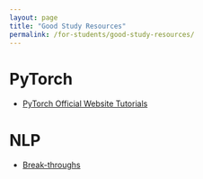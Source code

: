 ```yaml
---
layout: page
title: "Good Study Resources"
permalink: /for-students/good-study-resources/
---
```


PyTorch
===

- [PyTorch Official Website Tutorials](https://pytorch.org/tutorials/)

NLP
===

- [Break-throughs](https://www.topbots.com/most-important-ai-nlp-research/)
